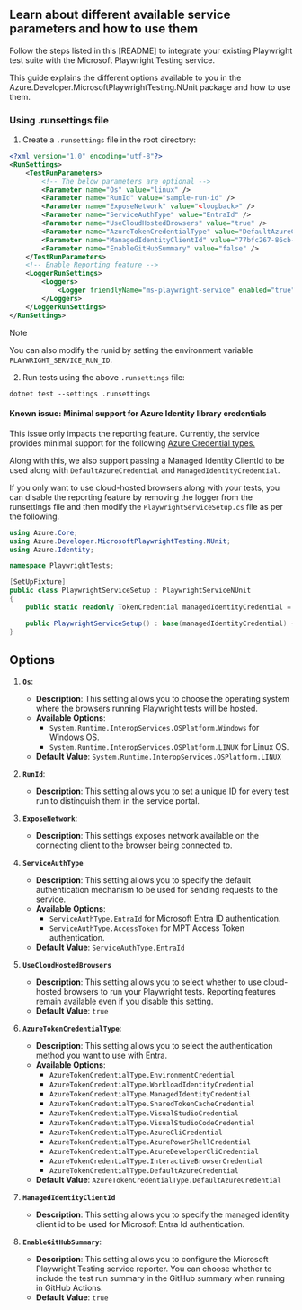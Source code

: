 ## Learn about different available service parameters and how to use them

Follow the steps listed in this [README]<!--(https://github.com/Azure/azure-sdk-for-net/tree/main/sdk/playwrighttesting/Azure.Developer.MicrosoftPlaywrightTesting.NUnit/README.md)--> to integrate your existing Playwright test suite with the Microsoft Playwright Testing service.

This guide explains the different options available to you in the Azure.Developer.MicrosoftPlaywrightTesting.NUnit package and how to use them.

### Using .runsettings file

1. Create a `.runsettings` file in the root directory:

```xml
<?xml version="1.0" encoding="utf-8"?>
<RunSettings>
    <TestRunParameters>
        <!-- The below parameters are optional -->
        <Parameter name="Os" value="linux" />
        <Parameter name="RunId" value="sample-run-id" />
        <Parameter name="ExposeNetwork" value="<loopback>" />
        <Parameter name="ServiceAuthType" value="EntraId" />
        <Parameter name="UseCloudHostedBrowsers" value="true" />
        <Parameter name="AzureTokenCredentialType" value="DefaultAzureCredential" />
        <Parameter name="ManagedIdentityClientId" value="77bfc267-86cb-4eeb-9e4a-747a217a318c" />
        <Parameter name="EnableGitHubSummary" value="false" />
    </TestRunParameters>
    <!-- Enable Reporting feature -->
    <LoggerRunSettings>
        <Loggers>
            <Logger friendlyName="ms-playwright-service" enabled="true" />
        </Loggers>
    </LoggerRunSettings>
</RunSettings>
```

  > [!NOTE]
  > You can also modify the runid by setting the environment variable `PLAYWRIGHT_SERVICE_RUN_ID`.

2. Run tests using the above `.runsettings` file:

```dotnetcli
dotnet test --settings .runsettings
```

#### Known issue: Minimal support for Azure Identity library credentials

This issue only impacts the reporting feature. Currently, the service provides minimal support for the following [Azure Credential types.](https://learn.microsoft.com/dotnet/api/overview/azure/identity-readme?view=azure-dotnet#credential-classes)

Along with this, we also support passing a Managed Identity ClientId to be used along with `DefaultAzureCredential` and `ManagedIdentityCredential`. 

If you only want to use cloud-hosted browsers along with your tests, you can disable the reporting feature by removing the logger from the runsettings file and then modify the `PlaywrightServiceSetup.cs` file as per the following.

```C# Snippet:Sample1_CustomisingServiceParameters
using Azure.Core;
using Azure.Developer.MicrosoftPlaywrightTesting.NUnit;
using Azure.Identity;

namespace PlaywrightTests;

[SetUpFixture]
public class PlaywrightServiceSetup : PlaywrightServiceNUnit
{
    public static readonly TokenCredential managedIdentityCredential = new ManagedIdentityCredential();

    public PlaywrightServiceSetup() : base(managedIdentityCredential) {}
}
```

## Options

1. **`Os`**:
    - **Description**: This setting allows you to choose the operating system where the browsers running Playwright tests will be hosted.
    - **Available Options**:
        - `System.Runtime.InteropServices.OSPlatform.Windows` for Windows OS.
        - `System.Runtime.InteropServices.OSPlatform.LINUX` for Linux OS.
    - **Default Value**: `System.Runtime.InteropServices.OSPlatform.LINUX`

2. **`RunId`**:
    - **Description**: This setting allows you to set a unique ID for every test run to distinguish them in the service portal.

3. **`ExposeNetwork`**:
    - **Description**: This settings exposes network available on the connecting client to the browser being connected to.

4. **`ServiceAuthType`**
    - **Description**: This setting allows you to specify the default authentication mechanism to be used for sending requests to the service.
    - **Available Options**:
        - `ServiceAuthType.EntraId` for Microsoft Entra ID authentication.
        - `ServiceAuthType.AccessToken` for MPT Access Token authentication.
    - **Default Value**: `ServiceAuthType.EntraId`

5. **`UseCloudHostedBrowsers`**
    - **Description**: This setting allows you to select whether to use cloud-hosted browsers to run your Playwright tests. Reporting features remain available even if you disable this setting.
    - **Default Value**: `true`

6. **`AzureTokenCredentialType`**:
    - **Description**: This setting allows you to select the authentication method you want to use with Entra.
    - **Available Options**:
        - `AzureTokenCredentialType.EnvironmentCredential`
        - `AzureTokenCredentialType.WorkloadIdentityCredential`
        - `AzureTokenCredentialType.ManagedIdentityCredential`
        - `AzureTokenCredentialType.SharedTokenCacheCredential`
        - `AzureTokenCredentialType.VisualStudioCredential`
        - `AzureTokenCredentialType.VisualStudioCodeCredential`
        - `AzureTokenCredentialType.AzureCliCredential`
        - `AzureTokenCredentialType.AzurePowerShellCredential`
        - `AzureTokenCredentialType.AzureDeveloperCliCredential`
        - `AzureTokenCredentialType.InteractiveBrowserCredential`
        - `AzureTokenCredentialType.DefaultAzureCredential`
    - **Default Value**: `AzureTokenCredentialType.DefaultAzureCredential`

7. **`ManagedIdentityClientId`**
    - **Description**: This setting allows you to specify the managed identity client id to be used for Microsoft Entra Id authentication.

8. **`EnableGitHubSummary`**:
    - **Description**: This setting allows you to configure the Microsoft Playwright Testing service reporter. You can choose whether to include the test run summary in the GitHub summary when running in GitHub Actions.
    - **Default Value**: `true`

